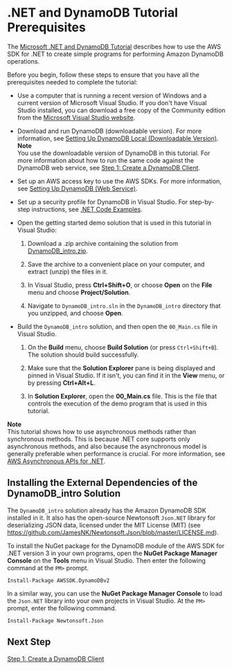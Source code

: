 # \.NET and DynamoDB Tutorial Prerequisites<a name="GettingStarted.NET.Prereqs"></a>

The [Microsoft \.NET and DynamoDB Tutorial](GettingStarted.NET.md) describes how to use the AWS SDK for \.NET to create simple programs for performing Amazon DynamoDB operations\. 

Before you begin, follow these steps to ensure that you have all the prerequisites needed to complete the tutorial:
+ Use a computer that is running a recent version of Windows and a current version of Microsoft Visual Studio\. If you don't have Visual Studio installed, you can download a free copy of the Community edition from the [Microsoft Visual Studio website](https://www.visualstudio.com)\.
+ Download and run DynamoDB \(downloadable version\)\. For more information, see [Setting Up DynamoDB Local \(Downloadable Version\)](DynamoDBLocal.md)\.
**Note**  
You use the downloadable version of DynamoDB in this tutorial\. For more information about how to run the same code against the DynamoDB web service, see [Step 1: Create a DynamoDB Client](GettingStarted.NET.01.md)\.
+ Set up an AWS access key to use the AWS SDKs\. For more information, see [Setting Up DynamoDB \(Web Service\)](SettingUp.DynamoWebService.md)\.
+ Set up a security profile for DynamoDB in Visual Studio\. For step\-by\-step instructions, see [\.NET Code Examples](CodeSamples.DotNet.md)\.
+ Open the getting started demo solution that is used in this tutorial in Visual Studio:

  1. Download a \.zip archive containing the solution from [DynamoDB\_intro\.zip](samples/DynamoDB_intro.zip)\.

  1. Save the archive to a convenient place on your computer, and extract \(unzip\) the files in it\.

  1. In Visual Studio, press **Ctrl\+Shift\+O**, or choose **Open** on the **File** menu and choose **Project/Solution**\.

  1. Navigate to `DynamoDB_intro.sln` in the `DynamoDB_intro` directory that you unzipped, and choose **Open**\.
+ Build the `DynamoDB_intro` solution, and then open the `00_Main.cs` file in Visual Studio\.

  1. On the **Build** menu, choose **Build Solution** \(or press `Ctrl+Shift+B`\)\. The solution should build successfully\.

  1. Make sure that the **Solution Explorer** pane is being displayed and pinned in Visual Studio\. If it isn't, you can find it in the **View** menu, or by pressing **Ctrl\+Alt\+L**\.

  1. In **Solution Explorer**, open the **00\_Main\.cs** file\. This is the file that controls the execution of the demo program that is used in this tutorial\.

**Note**  
This tutorial shows how to use asynchronous methods rather than synchronous methods\. This is because \.NET core supports only asynchronous methods, and also because the asynchronous model is generally preferable when performance is crucial\. For more information, see [AWS Asynchronous APIs for \.NET](https://docs.aws.amazon.com/sdk-for-net/v3/developer-guide/sdk-net-async-api.html)\. 

## Installing the External Dependencies of the DynamoDB\_intro Solution<a name="GettingStarted.NET.Prereqs.Dependencies"></a>

The `DynamoDB_intro` solution already has the Amazon DynamoDB SDK installed in it\. It also has the open\-source Newtonsoft `Json.NET` library for deserializing JSON data, licensed under the MIT License \(MIT\) \(see [https://github\.com/JamesNK/Newtonsoft\.Json/blob/master/LICENSE\.md](https://github.com/JamesNK/Newtonsoft.Json/blob/master/LICENSE.md)\)\.

To install the NuGet package for the DynamoDB module of the AWS SDK for \.NET version 3 in your own programs, open the **NuGet Package Manager Console** on the **Tools** menu in Visual Studio\. Then enter the following command at the `PM>` prompt\.

```
Install-Package AWSSDK.DynamoDBv2
```

In a similar way, you can use the **NuGet Package Manager Console** to load the `Json.NET` library into your own projects in Visual Studio\. At the `PM>` prompt, enter the following command\.

```
Install-Package Newtonsoft.Json
```

## Next Step<a name="GettingStarted.NET.Prereqs.NextStep"></a>

[Step 1: Create a DynamoDB Client](GettingStarted.NET.01.md)